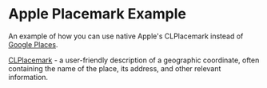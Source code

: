 # Apple Placemark Example


An example of how you can use native Apple's CLPlacemark instead of [Google Places](https://cloud.google.com/maps-platform/places/).

[CLPlacemark](https://developer.apple.com/documentation/corelocation/clplacemark) - a user-friendly description of a geographic coordinate, often containing the name of the place, its address, and other relevant information.
